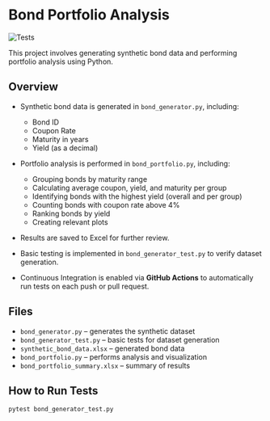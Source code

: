 # Bond Portfolio Analysis

![Tests](https://github.com/mglancu/bond_portfolio_analysis/actions/workflows/python-app.yml/badge.svg)

This project involves generating synthetic bond data and performing portfolio analysis using Python.

## Overview

- Synthetic bond data is generated in `bond_generator.py`, including:
  - Bond ID
  - Coupon Rate
  - Maturity in years
  - Yield (as a decimal)

- Portfolio analysis is performed in `bond_portfolio.py`, including:
  - Grouping bonds by maturity range
  - Calculating average coupon, yield, and maturity per group
  - Identifying bonds with the highest yield (overall and per group)
  - Counting bonds with coupon rate above 4%
  - Ranking bonds by yield
  - Creating relevant plots

- Results are saved to Excel for further review.

- Basic testing is implemented in `bond_generator_test.py` to verify dataset generation.

- Continuous Integration is enabled via **GitHub Actions** to automatically run tests on each push or pull request.

## Files

- `bond_generator.py` – generates the synthetic dataset
- `bond_generator_test.py` – basic tests for dataset generation
- `synthetic_bond_data.xlsx` – generated bond data
- `bond_portfolio.py` – performs analysis and visualization
- `bond_portfolio_summary.xlsx` – summary of results

## How to Run Tests

```bash
pytest bond_generator_test.py
